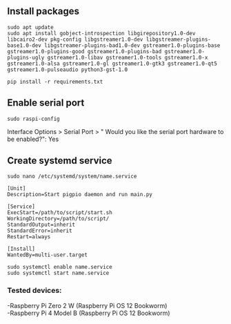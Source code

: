## Install packages
```
sudo apt update
sudo apt install gobject-introspection libgirepository1.0-dev libcairo2-dev pkg-config libgstreamer1.0-dev libgstreamer-plugins-base1.0-dev libgstreamer-plugins-bad1.0-dev gstreamer1.0-plugins-base gstreamer1.0-plugins-good gstreamer1.0-plugins-bad gstreamer1.0-plugins-ugly gstreamer1.0-libav gstreamer1.0-tools gstreamer1.0-x gstreamer1.0-alsa gstreamer1.0-gl gstreamer1.0-gtk3 gstreamer1.0-qt5 gstreamer1.0-pulseaudio python3-gst-1.0
```
```
pip install -r requirements.txt
```
## Enable serial port
```
sudo raspi-config
```
Interface Options > Serial Port > " Would you like the serial port hardware to be enabled?": Yes
## Create systemd service
```
sudo nano /etc/systemd/system/name.service
```
```
[Unit]
Description=Start pigpio daemon and run main.py

[Service]
ExecStart=/path/to/script/start.sh
WorkingDirectory=/path/to/script/
StandardOutput=inherit
StandardError=inherit
Restart=always

[Install]
WantedBy=multi-user.target
```
```
sudo systemctl enable name.service
sudo systemctl start name.service
```

### Tested devices:  
-Raspberry Pi Zero 2 W (Raspberry Pi OS 12 Bookworm)  
-Raspberry Pi 4 Model B (Raspberry Pi OS 12 Bookworm)
